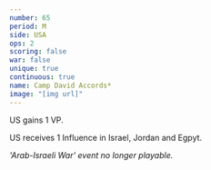 ```yaml
---
number: 65
period: M
side: USA
ops: 2
scoring: false
war: false
unique: true
continuous: true
name: Camp David Accords*
image: "[img url]"
---
```

US gains 1 VP.

US receives 1 Influence in Israel, Jordan and Egpyt.

*'Arab-Israeli War' event no longer playable.*
